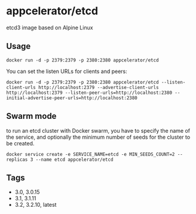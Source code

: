 # appcelerator/etcd

etcd3 image based on Alpine Linux

## Usage

    docker run -d -p 2379:2379 -p 2380:2380 appcelerator/etcd

You can set the listen URLs for clients and peers:

    docker run -d -p 2379:2379 -p 2380:2380 appcelerator/etcd --listen-client-urls http://localhost:2379 --advertise-client-urls http://localhost:2379 --listen-peer-urls=http://localhost:2380 --initial-advertise-peer-urls=http://localhost:2380

## Swarm mode

to run an etcd cluster with Docker swarm, you have to specify the name of the service, and optionally the minimum number of seeds for the cluster to be created.

    docker service create -e SERVICE_NAME=etcd -e MIN_SEEDS_COUNT=2 --replicas 3 --name etcd appcelerator/etcd

## Tags

- 3.0, 3.0.15
- 3.1, 3.1.11
- 3.2, 3.2.10, latest
